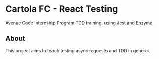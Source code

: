 # Cartola FC - React Testing
Avenue Code Internship Program TDD training, using Jest and Enzyme.

## About
This project aims to teach testing async requests and TDD in general.